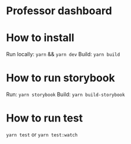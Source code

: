 # Professor dashboard

# How to install
Run locally: `yarn` && `yarn dev`
Build: `yarn build`

# How to run storybook
Run: `yarn storybook`
Build: `yarn build-storybook`

# How to run test
`yarn test` or `yarn test:watch`